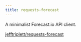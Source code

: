 ```yaml
---
title: requests-forecast
---
```


A minimalist Forecast.io API client.

[jefftriplett/requests-forecast](https://github.com/jefftriplett/requests-forecast)
